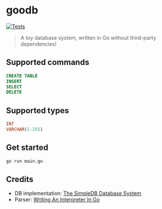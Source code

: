 goodb
=====

[![Tests](https://github.com/manhtai/goodb/actions/workflows/goodb.yaml/badge.svg)](https://github.com/manhtai/goodb/actions/workflows/goodb.yaml)

> A toy database system, written in Go without third-party dependencies!

## Supported commands

```sql
CREATE TABLE
INSERT
SELECT
DELETE
```

## Supported types

```sql
INT
VARCHAR(1-255)
```

## Get started

```sh
go run main.go
```

## Credits

- DB implementation: [The SimpleDB Database System][0]
- Parser: [Writing An Interpreter In Go][1]

[0]: http://www.cs.bc.edu/~sciore/simpledb/

[1]: https://interpreterbook.com/